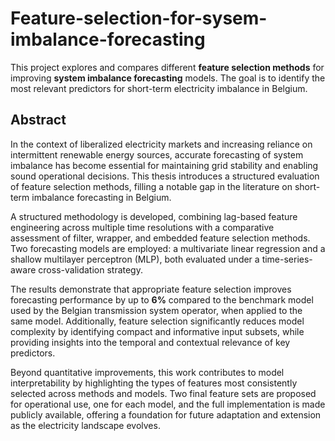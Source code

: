 # Feature-selection-for-sysem-imbalance-forecasting
This project explores and compares different **feature selection methods** for improving **system imbalance forecasting** models. The goal is to identify the most relevant predictors for short-term electricity imbalance in Belgium.
## Abstract

In the context of liberalized electricity markets and increasing reliance on intermittent renewable energy sources, accurate forecasting of system imbalance has become essential for maintaining grid stability and enabling sound operational decisions. This thesis introduces a structured evaluation of feature selection methods, filling a notable gap in the literature on short-term imbalance forecasting in Belgium.

A structured methodology is developed, combining lag-based feature engineering across multiple time resolutions with a comparative assessment of filter, wrapper, and embedded feature selection methods. Two forecasting models are employed: a multivariate linear regression and a shallow multilayer perceptron (MLP), both evaluated under a time-series-aware cross-validation strategy.

The results demonstrate that appropriate feature selection improves forecasting performance by up to **6%** compared to the benchmark model used by the Belgian transmission system operator, when applied to the same model. Additionally, feature selection significantly reduces model complexity by identifying compact and informative input subsets, while providing insights into the temporal and contextual relevance of key predictors.

Beyond quantitative improvements, this work contributes to model interpretability by highlighting the types of features most consistently selected across methods and models. Two final feature sets are proposed for operational use, one for each model, and the full implementation is made publicly available, offering a foundation for future adaptation and extension as the electricity landscape evolves.

